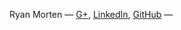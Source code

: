 

Ryan Morten
&mdash;
[G+](https://plus.google.com/u/0/102893469603627997420/about), [LinkedIn](http://www.linkedin.com/in/ryanmorten), [GitHub](https://awesinine.github.io)
&mdash;

